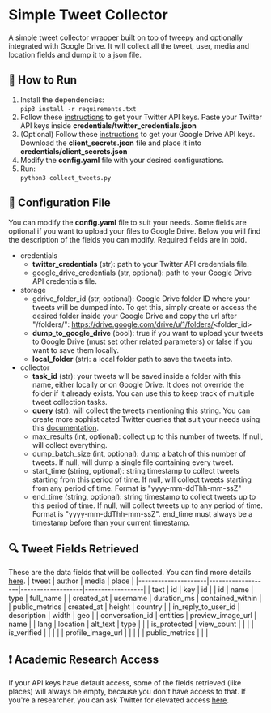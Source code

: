 # Simple Tweet Collector
A simple tweet collector wrapper built on top of tweepy and optionally integrated with Google Drive. It will collect all the tweet, user, media and location fields and dump it to a json file.

## 🏃 How to Run
1. Install the dependencies:  
```pip3 install -r requirements.txt```
2. Follow these [instructions](https://developer.twitter.com/en/docs/twitter-api/getting-started/getting-access-to-the-twitter-api) to get your Twitter API keys. Paste your Twitter API keys inside **credentials/twitter_credentials.json** 
3. (Optional) Follow these [instructions](https://developers.google.com/drive/api/v3/about-auth#OAuth2Authorizing) to get your Google Drive API keys. Download the **client_secrets.json** file and place it into **credentials/client_secrets.json**
4. Modify the **config.yaml** file with your desired configurations.
5. Run:  
   ```python3 collect_tweets.py```

## 🔧 Configuration File
You can modify the **config.yaml** file to suit your needs. Some fields are optional if you want to upload your files to Google Drive. Below you will find the description of the fields you can modify. Required fields are in bold.

- credentials
  - **twitter_credentials** (str): path to your Twitter API credentials file.
  - google_drive_credentials (str, optional): path to your Google Drive API credentials file.
- storage
  - gdrive_folder_id (str, optional): Google Drive folder ID where your tweets will be dumped into. To get this, simply create or access the desired folder inside your Google Drive and copy the url after "/folders/": https://drive.google.com/drive/u/1/folders/<folder_id>
  - **dump_to_google_drive** (bool): true if you want to upload your tweets to Google Drive (must set other related parameters) or false if you want to save them locally.
  - **local_folder** (str): a local folder path to save the tweets into.
- collector
  - **task_id** (str): your tweets will be saved inside a folder with this name, either locally or on Google Drive. It does not override the folder if it already exists. You can use this to keep track of multiple tweet collection tasks.
  - **query** (str): will collect the tweets mentioning this string. You can create more sophisticated Twitter queries that suit your needs using this [documentation](https://developer.twitter.com/en/docs/twitter-api/tweets/search/integrate/build-a-query). 
  - max_results (int, optional): collect up to this number of tweets. If null, will collect everything.
  - dump_batch_size (int, optional): dump a batch of this number of tweets. If null, will dump a single file containing every tweet. 
  - start_time (string, optional): string timestamp to collect tweets starting from this period of time. If null, will collect tweets starting from any period of time. Format is "yyyy-mm-ddThh-mm-ssZ"
  - end_time (string, optional): string timestamp to collect tweets up to this period of time. If null, will collect tweets up to any period of time. Format is "yyyy-mm-ddThh-mm-ssZ". end_time must always be a timestamp before than your current timestamp.

## 🔍 Tweet Fields Retrieved
These are the data fields that will be collected. You can find more details [here](https://developer.twitter.com/en/docs/twitter-api/fields).
| tweet               | author            | media             | place            |
|---------------------|-------------------|-------------------|------------------|
| text                | id                | key               | id               |
| id                  | name              | type              | full_name        |
| created_at          | username          | duration_ms       | contained_within |
| public_metrics      | created_at        | height            | country          |
| in_reply_to_user_id | description       | width             | geo              |
| conversation_id     | entities          | preview_image_url | name             |
| lang                | location          | alt_text          | type             |
|                     | is_protected      | view_count        |                  |
|                     | is_verified       |                   |                  |
|                     | profile_image_url |                   |                  |
|                     | public_metrics    |                   |                  |
## ❗ Academic Research Access
If your API keys have default access, some of the fields retrieved (like places) will always be empty, because you don't have access to that. If you're a researcher, you can ask Twitter for elevated access [here](https://developer.twitter.com/en/products/twitter-api/academic-research).
